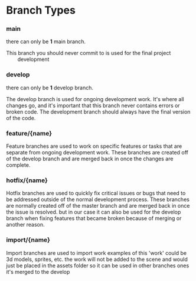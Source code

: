 # Branch Types

### m**ain**

there can only be **1** main branch.

This branch you should never commit to is used for the final project ⠀⠀⠀development

### develop

there can only be **1** develop branch.

The develop branch is used for ongoing development work. It's where all changes go, and it's important that this branch never contains errors or broken code. The development branch should always have the final version of the code.

### feature/{name}

Feature branches are used to work on specific features or tasks that are separate from ongoing development work. These branches are created off of the develop branch and are merged back in once the changes are complete.

### hotfix/{name}

Hotfix branches are used to quickly fix critical issues or bugs that need to be addressed outside of the normal development process. These branches are normally created off of the master branch and are merged back in once the issue is resolved.  but in our case it can also be used for the develop branch when fixing features that became broken because of merging or another reason.

### import/{name}

Import branches are used to import work examples of this 'work' could be 3d models, sprites, etc. the work will not be added to the scene and would just be placed in the assets folder so it can be used in other branches ones it's merged to the develop

